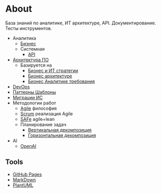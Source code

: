 # About

База знаний по аналитике, ИТ архитектуре, API. Документирование. Тесты инструментов.

- Аналитика
  - [Бизнес](analytic/ba.md)
  - Системная
    - [API](api/api.md)
- [Архитектура ПО](arch/arch.md)
  - Базируется на
    - [Бизнес и ИТ стратегии](strategy.md)
    - [Бизнес архитектуре](analytic/arch.ba.md)
    - [Бизнес Аналитике требования](analytic/ba.md)
- [DevOps](devops.md)
- [Паттерны Шаблоны](arch/patterns.md)
- [Миграции ИС](arch/pattern/refactoring/migration.md)
- Методологии работ
  - [Agile](https://agilemanifesto.org/iso/ru/principles.html) философия
  - [Scrum](https://scrumguides.org/docs/scrumguide/v2020/2020-Scrum-Guide-Russian.pdf) реализация Agile
  - [SAFe](safe.md) agile+lean  
  - Планирование задач
    - [Вертикальная декомпозиция](https://habr.com/ru/company/sportmaster_lab/blog/515910/)
    - [Горизонтальная декомпозиция](https://habr.com/ru/company/sportmaster_lab/blog/677970/)
- AI
  - [OpenAI](/technology/ai/openai.md)

## Tools

- [GitHub Pages](technology/jekyll.md)
- [MarkDown](markdown.md)
- [PlantUML](plantuml.md)
